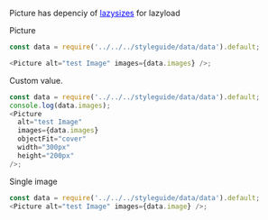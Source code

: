 Picture has depenciy of <a href="https://github.com/aFarkas/lazysizes#readme" style="color: blue; text-decoration: underline;">lazysizes</a> for lazyload

Picture

```js
const data = require('../../../styleguide/data/data').default;

<Picture alt="test Image" images={data.images} />;
```

Custom value.

```js
const data = require('../../../styleguide/data/data').default;
console.log(data.images);
<Picture
  alt="test Image"
  images={data.images}
  objectFit="cover"
  width="300px"
  height="200px"
/>;
```

Single image

```js
const data = require('../../../styleguide/data/data').default;
<Picture alt="test Image" images={data.image} />;
```
